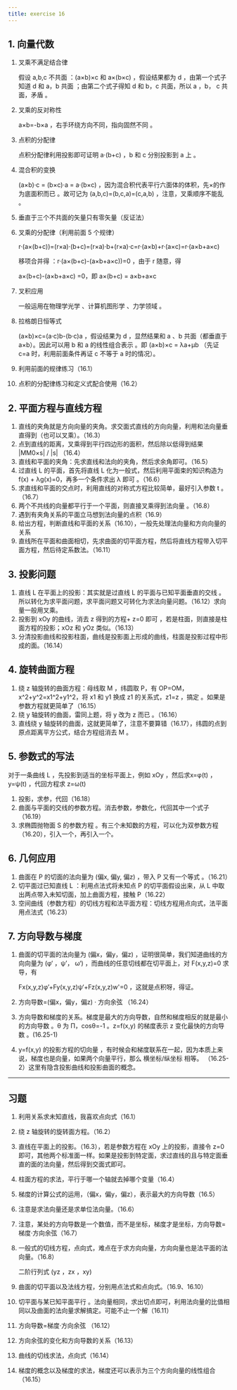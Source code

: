 ```yaml
---
title: exercise 16
---
```


## 1. 向量代数

1. 叉乘不满足结合律

   假设 a,b,c 不共面 ：(a×b)×c 和 a×(b×c) ，假设结果都为 d ，由第一个式子知道 d 和 a，b 共面 ；由第二个式子得知 d 和 b，c 共面，所以 a ，b， c 共面，矛盾 。

2. 叉乘的反对称性

   a×b=-b×a ，右手环绕方向不同，指向固然不同 。

3. 点积的分配律

   点积分配律利用投影即可证明 a·(b+c) ，b 和 c 分别投影到 a 上 。

4. 混合积的变换

   (a×b)·c = (b×c)·a = a·(b×c) ，因为混合积代表平行六面体的体积，先×的作为底面积而已 。故可记为 (a,b,c)=(b,c,a)=(c,a,b) ，注意，叉乘顺序不能乱 。

5. 垂直于三个不共面的矢量只有零矢量（反证法）

6. 叉乘的分配律（利用前面 5 个规律）

   r·(a×(b+c))=(r×a)·(b+c)=(r×a)·b+(r×a)·c=r·(a×b)+r·(a×c)=r·(a×b+a×c)

   移项合并得 ：r·(a×(b+c)-(a×b+a×c))=0 ，由于 r 随意，得

   a×(b+c)-(a×b+a×c) =0，即 a×(b+c) = a×b+a×c

7. 叉积应用

   一般运用在物理学光学 、计算机图形学 、力学领域 。

8. 拉格朗日恒等式

   (a×b)×c=(a·c)b-(b·c)a ，假设结果为 d ，显然结果和 a 、b 共面（都垂直于 a×b）。因此可以用 b 和 a 的线性组合表示 。即 (a×b)×c = λa+μb （先证 c=a 时，利用前面条件再证 c 不等于 a 时的情况）。

9. 利用前面的规律练习（16.1）

10. 点积的分配律练习和定义式配合使用（16.2）

## 2. 平面方程与直线方程

1. 直线的夹角就是方向向量的夹角。求交面式直线的方向向量，利用和法向量垂直得到（也可以叉乘）。（16.3）
2. 点到直线的距离，叉乘得到平行四边形的面积，然后除以低得到结果 \|MM0×s\| / \|s\| （16.4）
3. 直线和平面的夹角：先求直线和法向的夹角，然后求余角即可。（16.5）
4. 过直线 L 的平面，首先将直线 L 化为一般式，然后利用平面束的知识构造为 f(x) + λg(x)=0，再多一个条件求出 λ 即可 。（16.6）
5. 求直线和平面的交点时，利用直线的对称式方程比较简单，最好引入参数 t 。（16.7）
6. 两个不共线的向量都平行于一个平面，则直接叉乘得到法向量 。（16.8）
7. 遇到有夹角关系的平面立马想到法向量的点积（16.9）
8. 给出方程，判断直线和平面的关系（16.10），一般先处理法向量和方向向量的关系
9. 直线所在平面和曲面相切，先求曲面的切平面方程，然后将直线方程带入切平面方程，然后待定系数法。（16.11）

## 3. 投影问题

1. 直线 L 在平面上的投影：其实就是过直线 L 的平面与已知平面垂直的交线 。所以转化为求平面问题，求平面问题又可转化为求法向量问题。（16.12）求向量一般用叉乘。
2. 投影到 xOy 的曲线，消去 z 得到的方程+ z=0 即可 ，若是柱面，则直接是柱面方程的投影；xOz 和 yOz 类似。（16.13）
3. 分清投影曲线和投影柱面，曲线是投影面上形成的曲线，柱面是投影过程中形成的面。（16.14）

## 4. 旋转曲面方程

1. 绕 z 轴旋转的曲面方程：母线取 M ，纬圆取 P，有 OP=OM，x^2+y^2=x1^2+y1^2，将 x1 和 y1 换成 z1 的关系式，z1=z ，搞定 。如果是参数方程就更简单了（16.15）
2. 绕 y 轴旋转的曲面，雷同上题，将 y 改为 z 而已 。（16.16）
3. 直线绕 y 轴旋转的曲面，这就更简单了，注意不要算错（16.17），纬圆的点到原点距离平方公式，结合方程组消去 M 。

## 5. 参数式的写法

对于一条曲线 L ，先投影到适当的坐标平面上，例如 xOy ，然后求x=φ(t) ，y=ψ(t) ，代回方程求 z=ω(t)

1. 投影，求参，代回（16.18）
2. 曲面与平面的交线的参数方程。消去参数，参数化，代回其中一个式子（16.19）
3. 求椭圆抛物面 S 的参数方程 。有三个未知数的方程，可以化为双参数方程（16.20），引入一个，再引入一个。

## 6. 几何应用

1. 曲面在 P 的切面的法向量为 (偏x, 偏y, 偏z) ，带入 P 又有一个等式 。（16.21）
2. 切平面过已知直线 L ：利用点法式将未知点 P 的切平面假设出来，从 L 中取出两点带入未知切面，加上曲面方程，接触 P（16.22）
3. 空间曲线（参数方程）的切线方程和法平面方程：切线方程用点向式，法平面用点法式（16.23）

## 7. 方向导数与梯度

1. 曲面的切平面的法向量为 (偏x，偏y，偏z) ，证明很简单，我们知道曲线的方向向量为 (φ‘ ，ψ’， ω‘) ，而曲线的任意切线都在切平面上，对 F(x,y,z)=0 求导，有 

   Fx(x,y,z)φ’+Fy(x,y,z)ψ‘+Fz(x,y,z)w'=0 ，这就是点积呀，得证。

2. 方向导数=(偏x，偏y，偏z) · 方向余弦 （16.24）

3. 方向导数和梯度的关系。梯度是最大的方向导数，自然和梯度相反的就是最小的方向导数 。θ 为 Π，cosθ=-1 。z=f(x,y) 的梯度表示 z 变化最快的方向导数 。(16.25-1)

4. y=f(x,y) 的投影方程的切向量 ，有时候会和梯度联系在一起，因为本质上来说，梯度也是向量，如果两个向量平行，那么 横坐标/纵坐标 相等。 （16.25-2）这里有隐含投影曲线和投影曲面的概念。

---

## 习题

1. 利用关系求未知直线，我喜欢点向式（16.1）

2. 绕 z 轴旋转的旋转面方程。（16.2）

3. 直线在平面上的投影。（16.3），若是参数方程在 xOy 上的投影，直接令 z=0 即可，其他两个标准面一样。如果是投影到特定面，求过直线的且与特定面垂直的面的法向量，然后得到交面式即可。

4. 柱面方程的求法，平行于哪一个轴就去掉哪个变量（16.4）

5. 梯度的计算公式的运用，（偏x，偏y，偏z），表示最大的方向导数（16.5）

6. 注意是求法向量还是求单位法向量。（16.6）

7. 注意，某处的方向导数是一个数值，而不是坐标，梯度才是坐标，方向导数=梯度·方向余弦（16.7）

8. 一般式的切线方程，点向式，难点在于求方向向量，方向向量也是法平面的法向量。（16.8）

   二阶行列式 (yz ，zx ，xy)

9. 曲面的切平面以及法线方程，分别用点法式和点向式。（16.9、16.10）

10. 切平面与某已知平面平行 。法向量相同，求出切点即可，利用法向量的比值相同以及曲面的法向量求解搞定。可能不止一个解（16.11）

11. 方向导数=梯度·方向余弦 （16.12）

12. 方向余弦的变化和方向导数的关系（16.13）

13. 曲线的切线求法，点向式（16.14）

14. 梯度的概念以及梯度的求法，梯度还可以表示为三个方向向量的线性组合（16.15）